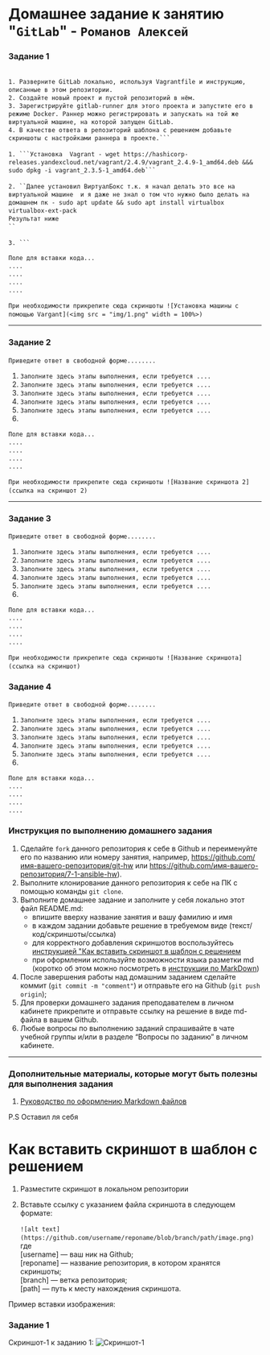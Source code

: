 # Домашнее задание к занятию "`GitLab`" - `Романов Алексей`



### Задание 1

```Что нужно сделать:

1. Разверните GitLab локально, используя Vagrantfile и инструкцию, описанные в этом репозитории.
2. Создайте новый проект и пустой репозиторий в нём.
3. Зарегистрируйте gitlab-runner для этого проекта и запустите его в режиме Docker. Раннер можно регистрировать и запускать на той же виртуальной машине, на которой запущен GitLab.
4. В качестве ответа в репозиторий шаблона с решением добавьте скриншоты с настройками раннера в проекте.```

1. ```Установка  Vagrant - wget https://hashicorp-releases.yandexcloud.net/vagrant/2.4.9/vagrant_2.4.9-1_amd64.deb &&&
sudo dpkg -i vagrant_2.3.5-1_amd64.deb```

2. ``Далее установил ВиртуалБокс т.к. я начал делать это все на виртуальной машине  и я даже не знал о том что нужно было делать на домашнем пк - sudo apt update && sudo apt install virtualbox virtualbox-ext-pack
Результат ниже
``

3. ```
```

```
Поле для вставки кода...
....
....
....
....
```

`При необходимости прикрепитe сюда скриншоты
![Установка машины с помощью Vargant](<img src = "img/1.png" width = 100%>)`


---

### Задание 2

`Приведите ответ в свободной форме........`

1. `Заполните здесь этапы выполнения, если требуется ....`
2. `Заполните здесь этапы выполнения, если требуется ....`
3. `Заполните здесь этапы выполнения, если требуется ....`
4. `Заполните здесь этапы выполнения, если требуется ....`
5. `Заполните здесь этапы выполнения, если требуется ....`
6. 

```
Поле для вставки кода...
....
....
....
....
```

`При необходимости прикрепитe сюда скриншоты
![Название скриншота 2](ссылка на скриншот 2)`


---

### Задание 3

`Приведите ответ в свободной форме........`

1. `Заполните здесь этапы выполнения, если требуется ....`
2. `Заполните здесь этапы выполнения, если требуется ....`
3. `Заполните здесь этапы выполнения, если требуется ....`
4. `Заполните здесь этапы выполнения, если требуется ....`
5. `Заполните здесь этапы выполнения, если требуется ....`
6. 

```
Поле для вставки кода...
....
....
....
....
```

`При необходимости прикрепитe сюда скриншоты
![Название скриншота](ссылка на скриншот)`

### Задание 4

`Приведите ответ в свободной форме........`

1. `Заполните здесь этапы выполнения, если требуется ....`
2. `Заполните здесь этапы выполнения, если требуется ....`
3. `Заполните здесь этапы выполнения, если требуется ....`
4. `Заполните здесь этапы выполнения, если требуется ....`
5. `Заполните здесь этапы выполнения, если требуется ....`
6. 

```
Поле для вставки кода...
....
....
....
....
```


### Инструкция по выполнению домашнего задания

   1. Сделайте `fork` данного репозитория к себе в Github и переименуйте его по названию или номеру занятия, например, https://github.com/имя-вашего-репозитория/git-hw или  https://github.com/имя-вашего-репозитория/7-1-ansible-hw).
   2. Выполните клонирование данного репозитория к себе на ПК с помощью команды `git clone`.
   3. Выполните домашнее задание и заполните у себя локально этот файл README.md:
      - впишите вверху название занятия и вашу фамилию и имя
      - в каждом задании добавьте решение в требуемом виде (текст/код/скриншоты/ссылка)
      - для корректного добавления скриншотов воспользуйтесь [инструкцией "Как вставить скриншот в шаблон с решением](https://github.com/netology-code/sys-pattern-homework/blob/main/screen-instruction.md)
      - при оформлении используйте возможности языка разметки md (коротко об этом можно посмотреть в [инструкции  по MarkDown](https://github.com/netology-code/sys-pattern-homework/blob/main/md-instruction.md))
   4. После завершения работы над домашним заданием сделайте коммит (`git commit -m "comment"`) и отправьте его на Github (`git push origin`);
   5. Для проверки домашнего задания преподавателем в личном кабинете прикрепите и отправьте ссылку на решение в виде md-файла в вашем Github.
   6. Любые вопросы по выполнению заданий спрашивайте в чате учебной группы и/или в разделе “Вопросы по заданию” в личном кабинете.

---
   ### Дополнительные материалы, которые могут быть полезны для выполнения задания

1. [Руководство по оформлению Markdown файлов](https://gist.github.com/Jekins/2bf2d0638163f1294637#Code)

P.S Оставил ля себя

# Как вставить скриншот в шаблон с решением

1. Разместите скриншот в локальном репозитории
2. Вставьте ссылку с указанием файла скриншота в следующем формате:

   `![alt text](https://github.com/username/reponame/blob/branch/path/image.png)`  
   где   
   [username] — ваш ник на Github;  
   [reponame] — название репозитория, в котором хранятся скриншоты;  
   [branch] — ветка репозитория;  
   [path] — путь к месту нахождения скриншота.     

Пример вставки изображения:

### Задание 1

Скриншот-1 к заданию 1:
![Скриншот-1](https://github.com/netology-code/sys-pattern-homework/blob/main/img/img15.png)